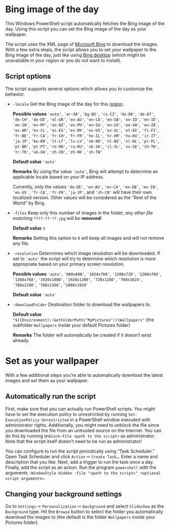 Bing image of the day
=====================
This Windows PowerShell script automatically fetches the Bing image of
the day.
Using this script you can set the Bing image of the day as your
wallpaper.

The script uses the XML page of [Microsoft Bing](https://www.bing.com/)
to download the images.
With a few extra steps, the script allows you to set your wallpaper to
the Bing image of the day, just like using [Bing
desktop](http://blogs.msdn.com/b/buckh/archive/2013/01/02/bing-desktop-set-your-background-to-the-bing-image-of-the-day.aspx)
(which might be unavailable in your region or you do not want to
install).

Script options
--------------
The script supports several options which allows you to customize the
behavior.

* `-locale` Get the Bing image of the day for this
  [region](https://msdn.microsoft.com/en-us/library/dd251064.aspx).

  **Possible values** `'auto'`, `'ar-XA'`, `'bg-BG'`, `'cs-CZ'`,
  `'da-DK'`, `'de-AT'`, `'de-CH'`, `'de-DE'`, `'el-GR'`, `'en-AU'`,
  `'en-CA'`, `'en-GB'`, `'en-ID'`, `'en-IE'`, `'en-IN'`, `'en-MY'`,
  `'en-NZ'`, `'en-PH'`, `'en-SG'`, `'en-US'`, `'en-XA'`, `'en-ZA'`,
  `'es-AR'`, `'es-CL'`, `'es-ES'`, `'es-MX'`, `'es-US'`, `'es-XL'`,
  `'et-EE'`, `'fi-FI'`, `'fr-BE'`, `'fr-CA'`, `'fr-CH'`, `'fr-FR'`,
  `'he-IL'`, `'hr-HR'`, `'hu-HU'`, `'it-IT'`, `'ja-JP'`, `'ko-KR'`,
  `'lt-LT'`, `'lv-LV'`, `'nb-NO'`, `'nl-BE'`, `'nl-NL'`, `'pl-PL'`,
  `'pt-BR'`, `'pt-PT'`, `'ro-RO'`, `'ru-RU'`, `'sk-SK'`, `'sl-SL'`,
  `'sv-SE'`, `'th-TH'`, `'tr-TR'`, `'uk-UA'`, `'zh-CN'`, `'zh-HK'`,
  `'zh-TW'`

  **Default value** `'auto'`

  **Remarks** By using the value `'auto'`, Bing will attempt to
  determine an applicable locale based on your IP address.

  Currently, only the values `'de-DE'`, `'en-AU'`, `'en-CA'`, `'en-GB'`,
  `'en-IN'`, `'en-US'`, `'fr-CA'`, `'fr-FR'`, `'ja-JP'`, and `'zh-CN'`
  will have their own localized version. Other values will be considered
  as the “Rest of the World” by Bing.

* `-files` Keep only this number of images in the folder, *any other
  file matching* `????-??-??.jpg` *will be* **removed**!

  **Default value** `3`

  **Remarks** Setting this option to `0` will keep all images and will
  not remove any file.

* `-resolution` Determines which image resolution will be downloaded.
  If set to `'auto'` the script will try to determine which resolution
  is more appropriate based on your primary screen resolution.

  **Possible values** `'auto'`, `'800x600'`, `'1024x768'`, `'1280x720'`,
  `'1280x768'`, `'1366x768'`, `'1920x1080'`, `'1920x1200'`, `'720x1280'`,
  `'768x1024'`, `'768x1280'`, `'768x1366'`, `'1080x1920'`

  **Default value** `'auto'`

* `-downloadFolder` Destination folder to download the wallpapers to.

  **Default value**
  `"$([Environment]::GetFolderPath("MyPictures"))\Wallpapers"`
  (the subfolder `Wallpapers` inside your default Pictures folder)

  **Remarks** The folder will automatically be created if it doesn’t
  exist already.

Set as your wallpaper
=====================
With a few additional steps you’re able to automatically download the
latest images and set them as your wallpaper.

Automatically run the script
----------------------------
First, make sure that you can actually run PowerShell scripts.
You might have to set the execution policy to unrestricted by running
`Set-ExecutionPolicy Unrestricted` in a PowerShell window executed with
administrator rights.
Additionally, you might need to unblock the file since you downloaded
the file from an untrusted source on the Internet.
You can do this by running `Unblock-File <path to the script>` as
administrator.
Note that the script itself doesn’t need to be run as administrator!

You can configure to run the script periodically using “Task Scheduler.”
Open Task Scheduler and click `Action` ⇨ `Create Task…`.
Enter a name and description that you like.
Next, add a trigger to run the task once a day.
Finally, add the script as an action.
Run the program `powershell` with the arguments `-WindowStyle Hidden
-file "<path to the script>" <optional script arguments>`.

Changing your background settings
---------------------------------
Go to `Settings` ⇨ `Personalization` ⇨ `Background` and select
`Slideshow` as the `Background` type.
Hit the `Browse` button to select the folder you automatically download
the images to (the default is the folder `Wallpapers` inside your
Pictures folder).
